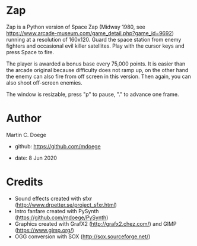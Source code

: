 # Zap

Zap is a Python version of Space Zap (Midway 1980, see https://www.arcade-museum.com/game_detail.php?game_id=9692) running at a resolution of 160x120. Guard the space station from enemy fighters and occasional evil killer satellites. Play with the cursor keys and press Space to fire.

The player is awarded a bonus base every 75,000 points. It is easier than the arcade original because difficulty does not ramp up, on the other hand the enemy can also fire from off screen in this version. Then again, you can also shoot off-screen enemies.

The window is resizable, press "p" to pause, "." to advance one frame.

# Author

Martin C. Doege

+ github: https://github.com/mdoege

+ date: 8 Jun 2020

# Credits
* Sound effects created with sfxr (http://www.drpetter.se/project_sfxr.html)
* Intro fanfare created with PySynth (https://github.com/mdoege/PySynth)
* Graphics created with GrafX2 (http://grafx2.chez.com/) and GIMP (https://www.gimp.org/)
* OGG conversion with SOX (http://sox.sourceforge.net/)



